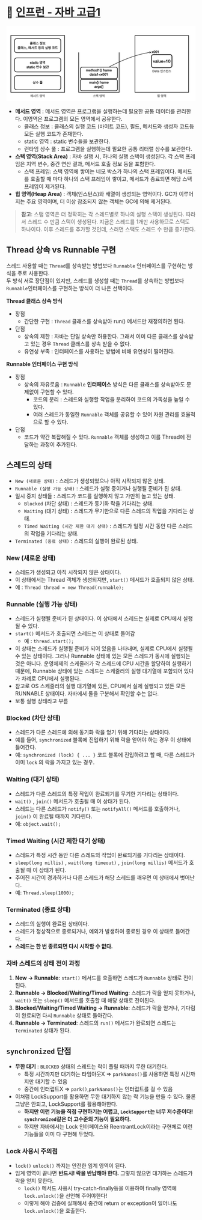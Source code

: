 # 👾 [인프런 - 자바 고급1](https://www.inflearn.com/course/%EA%B9%80%EC%98%81%ED%95%9C%EC%9D%98-%EC%8B%A4%EC%A0%84-%EC%9E%90%EB%B0%94-%EA%B3%A0%EA%B8%89-1)

![img.png](img/img.png)
- **메서드 영역** : 메서드 영역은 프로그램을 실행하는데 필요한 공통 데이터를 관리한다. 이영역은 프로그램의 모든 영역에서 공유한다.
  - 클래스 정보 : 클래스의 실행 코드 (바이트 코드), 필드, 메서드와 생성자 코드등 모든 실행 코드가 존재한다.
  - static 영역 : static 변수들을 보관한다.
  - 런타임 상수 풀 : 프로그램을 실행하는데 필요한 공통 리터럴 상수를 보관한다.
- **스택 영역(Stack Area)** : 자바 실행 시, 하나의 실행 스택이 생성된다. 각 스택 프레임은 지역 변수, 중간 연산 결과, 메서드 호출 정보 등을 포함한다.
  - 스택 프레임: 스택 영역에 쌓이는 네모 박스가 하나의 스택 프레임이다. 메서드를 호출할 때 마다 하나의 스택 프레임이 쌓이고, 메서드가 종료되면 해당 스택 프레임이 제거된다.
- **힙 영역(Heap Area)** : 객체(인스턴스)와 배열이 생성되는 영억이다. GC가 이루어지는 주요 영역이며, 더 이상 참조되지 않는 객체는 GC에 의해 제거된다.

> **참고**: 스탬 영역은 더 정확히는 각 스레드별로 하나의 실행 스택이 생성된다. 따라서 스레드 수 만큼 스택이 생성된다. 지금은 스레드를 1개만 사용하므로 스택도 하나이다. 이후 스레드를 추가할 것인데, 스러면 스택도 스레드 수 만큼 증가한다.


## Thread 상속 vs Runnable 구현
스레드 사용할 때는 `Thread`를 상속받는 방법보다 `Runnable` 인터페이스를 구현하는 방식을 주로 사용한다.<br>
두 방식 서로 장단점이 있지만, 스레드를 생성할 때는 `Thread`를 상속하는 방법보다 `Runnable`인터페이스를 구현하는 방식이 더 나은 선택이다.<br>

**Thread 클래스 상속 방식**
- 장점
  - 간단한 구현 : `Thread` 클래스를 상속받아 run() 메서드만 재정의하면 된다.
- 단점
  - 상속의 제한 : 자바는 단일 상속만 허용한다. 그래서 이미 다른 클래스를 상속받고 있는 경우 `Thread` 클래스를 상속 받을 수 없다.
  - 유연성 부족 : 인터페이스를 사용하는 방법에 비해 유연성이 떨어진다.

**Runnable 인터페이스 구현 방식**
- 장점
  - 상속의 자유로움 : `Runnable` **인터페이스** 방식은 다른 클래스를 상속받아도 문제없이 구현할 수 있다.
    - 코드의 분리 : 스레드와 실행할 작업을 분리하여 코드의 가독성을 높일 수 있다.
    - 여러 스레드가 동일한 `Runnable` 객체를 공유할 수 있어 자원 관리를 효율적으로 할 수 있다.
- 단점
  - 코드가 약간 복잡해질 수 있다. `Runnable` 객체를 생성하고 이를 Thread에 전달하는 과정이 추가된다.

## 스레드의 상태

- `New (새로운 상태)` : 스레드가 생성되었으나 아직 시작되지 않은 상태.
- `Runnable (실행 가능 상태)` : 스레드가 실행 중이거나 실행될 준비가 된 상태.
- 일시 중지 상태들 : 스레드가 코드를 실행하지 않고 가만히 놀고 있는 상태.
  - `Blocked` (차단 상태) : 스레드가 동기화 락을 기다리는 상태.
  - `Waiting` (대기 상태) : 스레드가 무기한으로 다른 스레드의 작업을 기다리는 상태.
  - `Timed Waiting (시간 제한 대기 상태)` : 스레드가 일정 시간 동안 다른 스레드의 작업을 기다리는 상태.
- `Terminated (종료 상태)` : 스레드의 실행이 완료된 상태.

### New (새로운 상태)
- 스레드가 생성되고 아직 시작되지 않은 상태이다.
- 이 상태에서는 Thread 객체가 생성되지만, `start()` 메서드가 호출되지 않은 상태.
- 예 : `Thread thread = new Thread(runnable);` 

### Runnable (실행 가능 상태)
- 스레드가 실행될 준비가 된 상태이다. 이 상태에서 스레드는 실제로 CPU에서 실행될 수 있다.
- `start()` 메서드가 호출되면 스레드는 이 상태로 들어감
  - 예 : `thread.start();`
- 이 상태는 스레드가 실행될 준비가 되어 있음을 나타내며, 실제로 CPU에서 실행될 수 있는 상태이다. 그러나 Runnable 상태에 있는 모든 스레드가 동시에 실행되는 것은 아니다. 운영체제의 스케줄러가 각 스레드에 CPU 시간을 할당하여 실행하기 때문에, Runnable 상태에 있는 스레드는 스케줄러의 실행 대기열에 포함되어 있다가 차례로 CPU에서 실행된다.
- 참고로 OS 스케줄러의 실행 대기열에 있든, CPU에서 실제 실행되고 있든 모든 RUNNABLE 상태이다. 자바에서 둘을 구분해서 확인할 수는 없다.
- 보통 실행 상태라고 부름

### Blocked (차단 상태)
- 스레드가 다른 스레드에 의해 동기화 락을 얻기 위해 기다리는 상태이다.
- 예를 들어, `synchronized` 블록에 진입하기 위해 락을 얻어야 하는 경우 이 상태에 들어간다.
- 예: `synchronized (lock) { ... }` 코드 블록에 진입하려고 할 때, 다른 스레드가 이미 `lock` 의 락을 가지고 있는 경우.

### Waiting (대기 상태)
- 스레드가 다른 스레드의 특정 작업이 완료되기를 무기한 기다리는 상태이다.
- `wait()` , `join()` 메서드가 호출될 때 이 상태가 된다.
- 스레드는 다른 스레드가 `notify()` 또는 `notifyAll()` 메서드를 호출하거나, `join()` 이 완료될 때까지 기다린다.
- 예: `object.wait();`

### Timed Waiting (시간 제한 대기 상태)
- 스레드가 특정 시간 동안 다른 스레드의 작업이 완료되기를 기다리는 상태이다.
- `sleep(long millis)` , `wait(long timeout)` , `join(long millis)` 메서드가 호출될 때 이 상태가 된다.
- 주어진 시간이 경과하거나 다른 스레드가 해당 스레드를 깨우면 이 상태에서 벗어난다.
- 예: `Thread.sleep(1000);`

### Terminated (종료 상태)
- 스레드의 실행이 완료된 상태이다.
- 스레드가 정상적으로 종료되거나, 예외가 발생하여 종료된 경우 이 상태로 들어간다.
- **스레드는 한 번 종료되면 다시 시작할 수 없다.**

### 자바 스레드의 상태 전이 과정
1. **New → Runnable**: `start()` 메서드를 호출하면 스레드가 `Runnable` 상태로 전이된다.
2. **Runnable → Blocked/Waiting/Timed Waiting**: 스레드가 락을 얻지 못하거나, `wait()` 또는
`sleep()` 메서드를 호출할 때 해당 상태로 전이된다.
3. **Blocked/Waiting/Timed Waiting → Runnable**: 스레드가 락을 얻거나, 기다림이 완료되면 다시
`Runnable` 상태로 돌아간다.
4. **Runnable → Terminated**: 스레드의 `run()` 메서드가 완료되면 스레드는 `Terminated` 상태가 된다.

## `synchronized` 단점
- **무한 대기** : `BLOCKED` 상태의 스레드는 락이 풀릴 때까지 무한 대기한다.
  - 특정 시간까지만 대기하는 타임아웃X => `parkNanos()`를 사용하면 특정 시간까지만 대기할 수 있음
  - 중간에 인터럽트X => `park()`,`parkNanos()`는 인터럽트를 걸 수 있음
- 이처럼 LockSupport를 활용하면 무한 대기하지 않는 락 기능을 만들 수 있다. 물론 그냥은 안되고, LockSupport를 활용해야한다.
  - **하지만 이런 기능을 직접 구현하기는 어렵고, `LockSupport`는 너무 저수준이다! `synchronized`같은 더 고수준의 기능이 필요하다.**
  - 하지만 자바에서는 Lock 인터페이스와 ReentrantLock이라는 구현체로 이런 기능들을 이미 다 구현해 두었다.

### Lock 사용시 주의점
- `lock()` `unlock()` 까지는 안전한 임계 영역이 된다.
- 임계 영역이 끝나면 **반드시! 락을 반납해야 한다.** 그렇지 않으면 대기하는 스레드가 락을 얻지 못한다.
  - `lock()` 메서드 사용시 try-catch-finally등을 이용하여 finally 영역에 `lock.unlock()`을 선언해 주어야한다!
  - 이렇게 해야 검증에 실패해서 중간에 return or exception이 일어나도 `lock.unlock()`을 호출한다.
